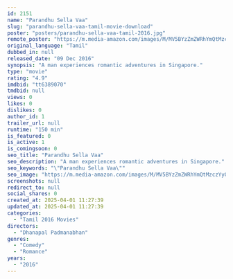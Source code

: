 ```yaml
---
id: 2151
name: "Parandhu Sella Vaa"
slug: "parandhu-sella-vaa-tamil-movie-download"
poster: "posters/parandhu-sella-vaa-tamil-2016.jpg"
remote_poster: "https://m.media-amazon.com/images/M/MV5BYzZmZWRhYmQtMzczYy00M2M0LWFiMWEtZGUxZGNjYTFjOTEzXkEyXkFqcGc@._V1_SX300.jpg"
original_language: "Tamil"
dubbed_in: null
released_date: "09 Dec 2016"
synopsis: "A man experiences romantic adventures in Singapore."
type: "movie"
rating: "4.9"
imdbid: "tt6389070"
tmdbid: null
views: 0
likes: 0
dislikes: 0
author_id: 1
trailer_url: null
runtime: "150 min"
is_featured: 0
is_active: 1
is_comingsoon: 0
seo_title: "Parandhu Sella Vaa"
seo_description: "A man experiences romantic adventures in Singapore."
seo_keywords: "\"Parandhu Sella Vaa\""
seo_image: "https://m.media-amazon.com/images/M/MV5BYzZmZWRhYmQtMzczYy00M2M0LWFiMWEtZGUxZGNjYTFjOTEzXkEyXkFqcGc@._V1_SX300.jpg"
screenshots: null
redirect_to: null
social_shares: 0
created_at: 2025-04-01 11:27:39
updated_at: 2025-04-01 11:27:39
categories:
  - "Tamil 2016 Movies"
directors:
  - "Dhanapal Padmanabhan"
genres:
  - "Comedy"
  - "Romance"
years:
  - "2016"
---
```

